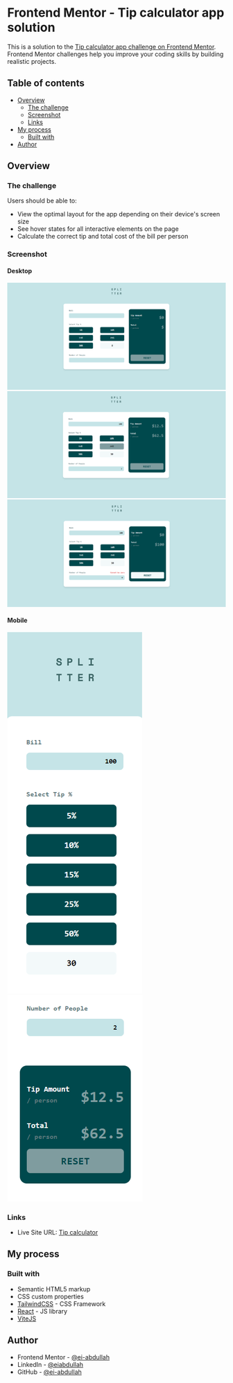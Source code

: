 # Frontend Mentor - Tip calculator app solution

This is a solution to the [Tip calculator app challenge on Frontend Mentor](https://www.frontendmentor.io/challenges/tip-calculator-app-ugJNGbJUX). Frontend Mentor challenges help you improve your coding skills by building realistic projects.

## Table of contents

- [Overview](#overview)
  - [The challenge](#the-challenge)
  - [Screenshot](#screenshot)
  - [Links](#links)
- [My process](#my-process)
  - [Built with](#built-with)
- [Author](#author)

## Overview

### The challenge

Users should be able to:

- View the optimal layout for the app depending on their device's screen size
- See hover states for all interactive elements on the page
- Calculate the correct tip and total cost of the bill per person

### Screenshot

#### Desktop

![Desktop-Normal](./public/screenshots/Desktop-normal.png)
![Desktop-Normal](./public/screenshots/Desktop-buttonHover.png)
![Desktop-Normal](./public/screenshots/Desktop-error.png)

#### Mobile

![Desktop-Normal](./public/screenshots/Mobile-normal1.png)
![Desktop-Normal](./public/screenshots/Mobile-normal2.png)

### Links

- Live Site URL: [Tip calculator]([https://your-live-site-url.com](https://ei-abdullah.github.io/splitter/))

## My process

### Built with

- Semantic HTML5 markup
- CSS custom properties
- [TailwindCSS](https://tailwindcss.com/) - CSS Framework
- [React](https://reactjs.org/) - JS library
- [ViteJS](https://vitejs.dev/guide/)

## Author

- Frontend Mentor - [@ei-abdullah](https://www.frontendmentor.io/profile/ei-abdullah)
- LinkedIn - [@eiabdullah](https://www.linkedin.com/in/eiabdullah/)
- GitHub - [@ei-abdullah](https://github.com/ei-abdullah)
